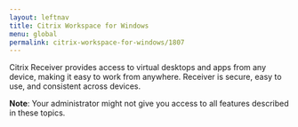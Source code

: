 ```yaml
---
layout: leftnav
title: Citrix Workspace for Windows
menu: global
permalink: citrix-workspace-for-windows/1807
---
```


Citrix Receiver provides access to virtual desktops and apps from any device, making it easy to work from anywhere. Receiver is secure, easy to use, and consistent across devices.

**Note**: Your administrator might not give you access to all features described in these topics.

